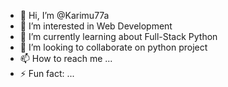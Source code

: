 - 👋 Hi, I’m @Karimu77a
- 👀 I’m interested in Web Development
- 🌱 I’m currently learning about Full-Stack Python
- 💞️ I’m looking to collaborate on  python project
- 📫 How to reach me ...
- ⚡ Fun fact: ...

<!---
Karimu77a/Karimu77a is a ✨ special ✨ repository because its `README.md` (this file) appears on your GitHub profile.
You can click the Preview link to take a look at your changes.
--->
